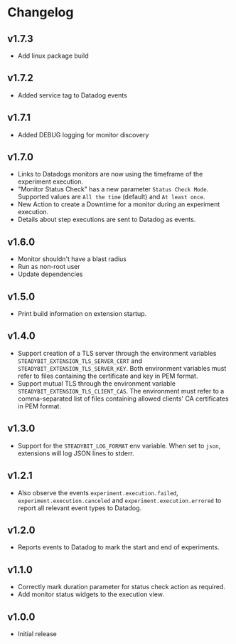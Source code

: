# Changelog

## v1.7.3

 - Add linux package build

## v1.7.2

 - Added service tag to Datadog events

## v1.7.1

 - Added DEBUG logging for monitor discovery

## v1.7.0

 - Links to Datadogs monitors are now using the timeframe of the experiment execution.
 - "Monitor Status Check" has a new parameter `Status Check Mode`. Supported values are `All the time` (default) and `At least once`.
 - New Action to create a Downtime for a monitor during an experiment execution.
 - Details about step executions are sent to Datadog as events.

## v1.6.0

 - Monitor shouldn't have a blast radius
 - Run as non-root user
 - Update dependencies
 
## v1.5.0

 - Print build information on extension startup.

## v1.4.0

 - Support creation of a TLS server through the environment variables `STEADYBIT_EXTENSION_TLS_SERVER_CERT` and `STEADYBIT_EXTENSION_TLS_SERVER_KEY`. Both environment variables must refer to files containing the certificate and key in PEM format.
 - Support mutual TLS through the environment variable `STEADYBIT_EXTENSION_TLS_CLIENT_CAS`. The environment must refer to a comma-separated list of files containing allowed clients' CA certificates in PEM format.

## v1.3.0

 - Support for the `STEADYBIT_LOG_FORMAT` env variable. When set to `json`, extensions will log JSON lines to stderr.

## v1.2.1

 - Also observe the events `experiment.execution.failed`, `experiment.execution.canceled` and `experiment.execution.errored` to report all relevant event types to Datadog.

## v1.2.0

 - Reports events to Datadog to mark the start and end of experiments.

## v1.1.0

 - Correctly mark duration parameter for status check action as required.
 - Add monitor status widgets to the execution view. 

## v1.0.0

 - Initial release
